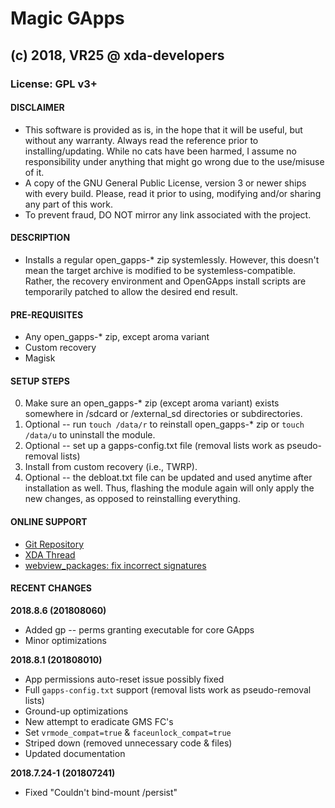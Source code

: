 # Magic GApps
## (c) 2018, VR25 @ xda-developers
### License: GPL v3+



#### DISCLAIMER

- This software is provided as is, in the hope that it will be useful, but without any warranty. Always read the reference prior to installing/updating. While no cats have been harmed, I assume no responsibility under anything that might go wrong due to the use/misuse of it.
- A copy of the GNU General Public License, version 3 or newer ships with every build. Please, read it prior to using, modifying and/or sharing any part of this work.
- To prevent fraud, DO NOT mirror any link associated with the project.



#### DESCRIPTION

- Installs a regular open_gapps-* zip systemlessly. However, this doesn't mean the target archive is modified to be systemless-compatible. Rather, the recovery environment and OpenGApps install scripts are temporarily patched to allow the desired end result.



#### PRE-REQUISITES

- Any open_gapps-* zip, except aroma variant
- Custom recovery
- Magisk



#### SETUP STEPS

0. Make sure an open_gapps-* zip (except aroma variant) exists somewhere in /sdcard or /external_sd directories or subdirectories.
1. Optional -- run `touch /data/r` to reinstall open_gapps-* zip or `touch /data/u` to uninstall the module.
2. Optional -- set up a gapps-config.txt file (removal lists work as pseudo-removal lists)
3. Install from custom recovery (i.e., TWRP).
4. Optional -- the debloat.txt file can be updated and used anytime after installation as well. Thus, flashing the module again will only apply the new changes, as opposed to reinstalling everything.



#### ONLINE SUPPORT

- [Git Repository](https://github.com/Magisk-Modules-Repo/MagicGApps)
- [XDA Thread](https://forum.xda-developers.com/apps/magisk/module-systemless-beansgapps-mini-7-1-x-t3611362)
- [webview_packages: fix incorrect signatures]( https://github.com/LineageOS/android_vendor_cm/commit/a3a76f5d1cc233ad8024ffdc74bb3a786e1605c3)



#### RECENT CHANGES

**2018.8.6 (201808060)**
- Added gp -- perms granting executable for core GApps
- Minor optimizations

**2018.8.1 (201808010)**
- App permissions auto-reset issue possibly fixed
- Full `gapps-config.txt` support (removal lists work as pseudo-removal lists)
- Ground-up optimizations
- New attempt to eradicate GMS FC's
- Set `vrmode_compat=true` & `faceunlock_compat=true`
- Striped down (removed unnecessary code & files)
- Updated documentation

**2018.7.24-1 (201807241)**
- Fixed "Couldn't bind-mount /persist"
